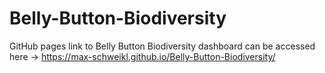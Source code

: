 # Belly-Button-Biodiversity
GitHub pages link to Belly Button Biodiversity dashboard can be accessed here -> https://max-schweikl.github.io/Belly-Button-Biodiversity/

